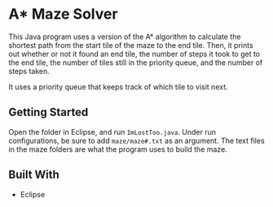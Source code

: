 # A* Maze Solver

This Java program uses a version of the A* algorithm to calculate the shortest path from the start tile of the maze to the end tile. Then, it prints out whether or not it found an end tile, the number of steps it took to get to the end tile, the number of tiles still in the priority queue, and the number of steps taken.

It uses a priority queue that keeps track of which tile to visit next. 

## Getting Started

Open the folder in Eclipse, and run ```ImLostToo.java```. Under run configurations, be sure to add ```maze/maze#.txt``` as an argument. The text files in the maze folders are what the program uses to build the maze.

## Built With

* Eclipse
